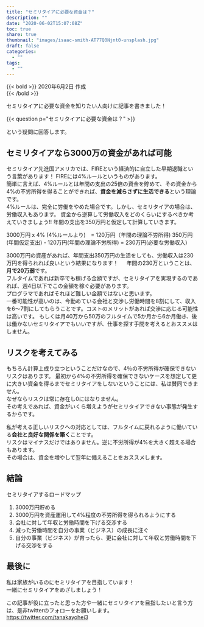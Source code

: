 ```yaml
---
title: "セミリタイアに必要な資金は？"
description: ""
date: "2020-06-02T15:07:08Z"
toc: true
share: true
thumbnail: "images/isaac-smith-AT77Q0Njnt0-unsplash.jpg"
draft: false
categories:
  - ""
tags:
  - ""
---
```


{{< bold >}}
2020年6月2日 作成  
{{< /bold >}}

セミリタイアに必要な資金を知りたい人向けに記事を書きました！

<!--more-->

{{< question p="セミリタイアに必要な資金は？" >}}

という疑問に回答します。

## セミリタイアなら3000万の資金があれば可能

セミリタイア先進国アメリカでは、FIREという経済的に自立した早期退職という言葉があります！ 
FIREには4%ルールというものがあります。  
簡単に言えば、4%ルールとは年間の支出の25倍の資金を貯めて、その資金から4%の不労所得を得ることができれば、**資金を減らさずに生活できる**という理論です。  
4%ルールは、完全に労働をやめた場合です。しかし、セミリタイアの場合は、労働収入もあります。
資金から逆算して労働収入をどのくらいにするべきか考えていきましょう!!
年間の支出を350万円と仮定して計算していきます。

3000万円 x 4% (4%ルールより)　= 120万円（年間の理論不労所得)
350万円(年間仮定支出) - 120万円(年間の理論不労所得) = 230万円(必要な労働収入)

3000万円の資産があれば、年間支出350万円の生活をしても、労働収入は230万円を得られれば良いという結果になります！ 　
年間の230万ということは、**月で20万弱**です。  
フルタイムであれば新卒でも稼げる金額ですが、セミリタイアを実現するのであれば、週4日以下でこの金額を稼ぐ必要があります。  
プログラマであればそれほど難しい金額ではないと思います。  
一番可能性が高いのは、今勤めている会社と交渉し労働時間を8割にして、収入を6～7割にしてもらうことです。コストのメリットがあれば交渉に応じる可能性は高いです。
もしくは月40万から50万のフルタイムで5か月から6か月働き、後は働かないセミリタイアでもいいですが、仕事を探す手間を考えるとおススメはしません。  

## リスクを考えてみる

もちろん計算上成り立つということだけなので、4％の不労所得が確保できないリスクはあります。
最初から4%の不労所得を確保できないケースを想定して更に大きい資金を得るまでセミリタイアをしないということには、私は賛同できません。  
なぜならリスクは常に存在し0にはなりません。  
その考えであれば、資金がいくら増えようがセミリタイアできない事態が発生するからです。  

私が考える正しいリスクへの対応としては、フルタイムに戻れるように働いている**会社と良好な関係を築く**ことです。  
リスクはマイナスだけではありません。逆に不労所得が4%を大きく超える場合もあります。  
その場合は、資金を増やして翌年に備えることをおススメします。  

## 結論

セミリタイアするロードマップ

1. 3000万円貯める
1. 3000万円を資産運用して4%程度の不労所得を得られるようにする
1. 会社に対して年収と労働時間を下げる交渉する
1. 減った労働時間を自分の事業（ビジネス）の成長に注ぐ
1. 自分の事業（ビジネス）が育ったら、更に会社に対して年収と労働時間を下げる交渉をする

## 最後に

私は家族がいるのにセミリタイアを目指しています！  
一緒にセミリタイアをめざしましょう！

この記事が役に立ったと思った方や一緒にセミリタイアを目指したいと言う方は、是非twitterのフォローをお願いします。  
https://twitter.com/tanakayohei3
